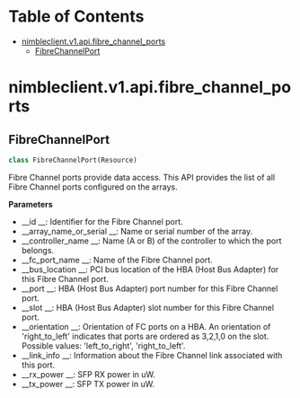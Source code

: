 # Table of Contents

* [nimbleclient.v1.api.fibre\_channel\_ports](#nimbleclient.v1.api.fibre_channel_ports)
  * [FibreChannelPort](#nimbleclient.v1.api.fibre_channel_ports.FibreChannelPort)

<a name="nimbleclient.v1.api.fibre_channel_ports"></a>
# nimbleclient.v1.api.fibre\_channel\_ports

<a name="nimbleclient.v1.api.fibre_channel_ports.FibreChannelPort"></a>
## FibreChannelPort

```python
class FibreChannelPort(Resource)
```

Fibre Channel ports provide data access. This API provides the list of all Fibre Channel ports configured on the arrays.

__Parameters__

- __id                   __: Identifier for the Fibre Channel port.
- __array_name_or_serial __: Name or serial number of the array.
- __controller_name      __: Name (A or B) of the controller to which the port belongs.
- __fc_port_name         __: Name of the Fibre Channel port.
- __bus_location         __: PCI bus location of the HBA (Host Bus Adapter) for this Fibre Channel port.
- __port                 __: HBA (Host Bus Adapter) port number for this Fibre Channel port.
- __slot                 __: HBA (Host Bus Adapter) slot number for this Fibre Channel port.
- __orientation          __: Orientation of FC ports on a HBA. An orientation of 'right_to_left' indicates that ports are ordered as 3,2,1,0 on the slot. Possible values:
                       'left_to_right', 'right_to_left'.
- __link_info            __: Information about the Fibre Channel link associated with this port.
- __rx_power             __: SFP RX power in uW.
- __tx_power             __: SFP TX power in uW.

